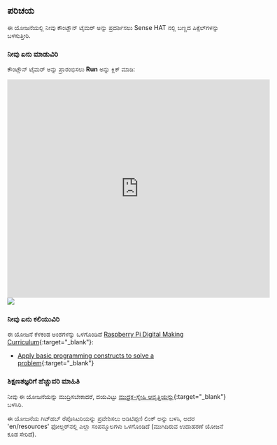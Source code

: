 ## ಪರಿಚಯ

ಈ ಯೋಜನೆಯಲ್ಲಿ ನೀವು ಕೌಂಟ್ಡೌನ್ ಟೈಮರ್ ಅನ್ನು ಪ್ರದರ್ಶಿಸಲು Sense HAT ನಲ್ಲಿ ಬಣ್ಣದ ಪಿಕ್ಸೆಲ್‌ಗಳನ್ನು ಬಳಸುತ್ತೀರಿ.

### ನೀವು ಏನು ಮಾಡುವಿರಿ

ಕೌಂಟ್ಡೌನ್ ಟೈಮರ್ ಅನ್ನು ಪ್ರಾರಂಭಿಸಲು **Run** ಅನ್ನು ಕ್ಲಿಕ್ ಮಾಡಿ:

<div class="trinket">
  <iframe src="https://trinket.io/embed/python/dfdfcc6814?outputOnly=true&start=result" width="600" height="500" frameborder="0" marginwidth="0" marginheight="0" allowfullscreen mark="crwd-mark">
</iframe> <img src="images/timer-final.png" />
</div>

### ನೀವು ಏನು ಕಲಿಯುವಿರಿ

ಈ ಯೋಜನೆ ಕೆಳಕಂಡ ಅಂಶಗಳನ್ನು ಒಳಗೊಂಡಿದೆ [Raspberry Pi Digital Making Curriculum](http://rpf.io/curriculum){:target="_blank"}:

+ [Apply basic programming constructs to solve a problem](https://www.raspberrypi.org/curriculum/programming/builder){:target="_blank"}

### ಶಿಕ್ಷಣತಜ್ಞರಿಗೆ ಹೆಚ್ಚುವರಿ ಮಾಹಿತಿ

ನೀವು ಈ ಯೋಜನೆಯನ್ನು ಮುದ್ರಿಸಬೇಕಾದರೆ, ದಯವಿಟ್ಟು [ಮುದ್ರಕ-ಸ್ನೇಹಿ ಆವೃತ್ತಿಯನ್ನು](https://projects.raspberrypi.org/en/projects/countdown-timer/print){:target="_blank"} ಬಳಸಿರಿ.

ಈ ಯೋಜನೆಯ ಗಿಟ್‌ಹಬ್ ರೆಪೊಸಿಟರಿಯನ್ನು ಪ್ರವೇಶಿಸಲು ಅಡಿಟಿಪ್ಪಣಿ ಲಿಂಕ್ ಅನ್ನು ಬಳಸಿ, ಅದರ 'en/resources' ಫೋಲ್ಡರ್‌ನಲ್ಲಿ ಎಲ್ಲಾ ಸಂಪನ್ಮೂಲಗಳು ಒಳಗೊಂಡಿದೆ (ಮುಗಿದಿರುವ ಉದಾಹರಣೆ ಯೋಜನೆ ಕೂಡ ಸೇರಿದೆ).
